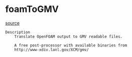 # foamToGMV

[source](github.com/OpenFOAM-jp/OpenFOAM-utilities-tutorials-jp/blob/master/v1906/postProcessing/dataConversion/foamToGMV/foamToGMV.C/foamToGMV.C)

```
Description
    Translate OpenFOAM output to GMV readable files.

    A free post-processor with available binaries from
    http://www-xdiv.lanl.gov/XCM/gmv/


```

